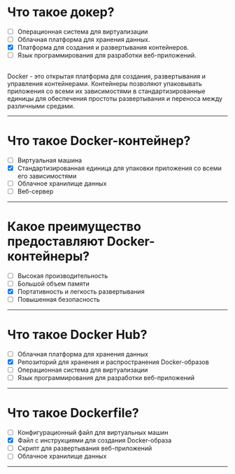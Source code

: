 # Что такое докер?
- [ ] Операционная система для виртуализации
- [ ] Облачная платформа для хранения данных.
- [x] Платформа для создания и развертывания контейнеров.
- [ ] Язык программирования для разработки веб-приложений.

##
Docker - это открытая платформа для создания, развертывания и управления контейнерами. Контейнеры позволяют упаковывать приложения со всеми их зависимостями в стандартизированные единицы для обеспечения простоты развертывания и переноса между различными средами.

---

# Что такое Docker-контейнер?
- [ ] Виртуальная машина
- [x] Стандартизированная единица для упаковки приложения со всеми его зависимостями
- [ ] Облачное хранилище данных
- [ ] Веб-сервер

---

# Какое преимущество предоставляют Docker-контейнеры?
- [ ] Высокая производительность
- [ ] Большой объем памяти
- [x] Портативность и легкость развертывания
- [ ] Повышенная безопасность

---

# Что такое Docker Hub?
- [ ] Облачная платформа для хранения данных
- [x] Репозиторий для хранения и распространения Docker-образов
- [ ] Операционная система для виртуализации
- [ ] Язык программирования для разработки веб-приложений

---

# Что такое Dockerfile?
- [ ] Конфигурационный файл для виртуальных машин
- [x] Файл с инструкциями для создания Docker-образа
- [ ] Скрипт для развертывания веб-приложений
- [ ] Облачное хранилище данных

---
